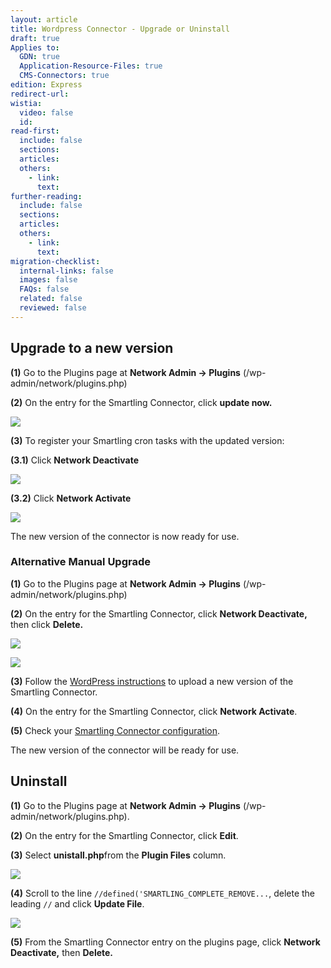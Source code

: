 ```yaml
---
layout: article
title: Wordpress Connector - Upgrade or Uninstall
draft: true
Applies to:
  GDN: true
  Application-Resource-Files: true
  CMS-Connectors: true
edition: Express
redirect-url:
wistia:
  video: false
  id:
read-first:
  include: false
  sections:
  articles:
  others:
    - link:
      text:
further-reading:
  include: false
  sections:
  articles:
  others:
    - link:
      text:
migration-checklist:
  internal-links: false
  images: false
  FAQs: false
  related: false
  reviewed: false
---
```


## Upgrade to a new version

**(1)** Go to the Plugins page at **Network Admin -> Plugins** (/wp-admin/network/plugins.php)

**(2)** On the entry for the Smartling Connector, click **update now.**

![](/hc/en-us/article_attachments/206533027/74m0zKd.png)

**(3)** To register your Smartling cron tasks with the updated version:

**(3.1)** Click **Network Deactivate**

![](/hc/en-us/article_attachments/206533287/0moI9KV.png)  


**(3.2)** Click **Network Activate**

![](/hc/en-us/article_attachments/206533337/k48RV9Y_png__1183_807_.png)

The new version of the connector is now ready for use.

### Alternative Manual Upgrade

**(1)** Go to the Plugins page at **Network Admin -> Plugins** (/wp-admin/network/plugins.php)

**(2)** On the entry for the Smartling Connector, click **Network Deactivate,** then click **Delete.**

![](/hc/en-us/article_attachments/206533857/74m0zKd.png)

![](/hc/en-us/article_attachments/206504348/k48RV9Y_png__1183_807_.png)

**(3)** Follow the [WordPress instructions](https://codex.wordpress.org/Managing_Plugins#Manual_Plugin_Installation) to upload a new version of the Smartling Connector.

**(4)** On the entry for the Smartling Connector, click **Network Activate**.

**(5)** Check your [Smartling Connector configuration]().

The new version of the connector will be ready for use.

## Uninstall

**(1)** Go to the Plugins page at **Network Admin -> Plugins** (/wp-admin/network/plugins.php).

**(2)** On the entry for the Smartling Connector, click **Edit**.

**(3)** Select **unistall.php**from the **Plugin Files** column.

![](/hc/en-us/article_attachments/208694948/Edit_Plugins___Network_Admin__wpmod2_dev_smartling_net_Sites___WordPress.png)

**(4)** Scroll to the line `//defined('SMARTLING_COMPLETE_REMOVE...`, delete the leading `//` and click **Update File**.

![](/hc/en-us/article_attachments/208712527/Edit_Plugins___Network_Admin__wpmod2_dev_smartling_net_Sites___WordPress.png)

**(5)** From the Smartling Connector entry on the plugins page, click **Network Deactivate,** then **Delete.**